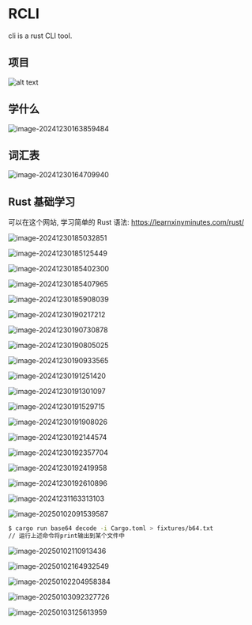 # RCLI

cli is a rust CLI tool.

## 项目

![alt text](./assets/image.png)

## 学什么

![image-20241230163859484](assets/image-20241230163859484.png)

## 词汇表

![image-20241230164709940](assets/image-20241230164709940.png)

## Rust 基础学习

可以在这个网站, 学习简单的 Rust 语法: https://learnxinyminutes.com/rust/

![image-20241230185032851](./assets/image-20241230185032851.png)

![image-20241230185125449](./assets/image-20241230185125449.png)

![image-20241230185402300](./assets/image-20241230185402300.png)

![image-20241230185407965](./assets/image-20241230185407965.png)

![image-20241230185908039](./assets/image-20241230185908039.png)

![image-20241230190217212](./assets/image-20241230190217212.png)

![image-20241230190730878](./assets/image-20241230190730878.png)

![image-20241230190805025](./assets/image-20241230190805025.png)

![image-20241230190933565](./assets/image-20241230190933565.png)

![image-20241230191251420](./assets/image-20241230191251420.png)

![image-20241230191301097](./assets/image-20241230191301097.png)

![image-20241230191529715](./assets/image-20241230191529715.png)

![image-20241230191908026](./assets/image-20241230191908026.png)

![image-20241230192144574](./assets/image-20241230192144574.png)

![image-20241230192357704](./assets/image-20241230192357704.png)

![image-20241230192419958](./assets/image-20241230192419958.png)

![image-20241230192610896](./assets/image-20241230192610896.png)

![image-20241231163313103](assets/image-20241231163313103.png)

![image-20250102091539587](assets/image-20250102091539587.png)

```bash
$ cargo run base64 decode -i Cargo.toml > fixtures/b64.txt
// 运行上述命令将print输出到某个文件中
```

![image-20250102110913436](assets/image-20250102110913436.png)

![image-20250102164932549](assets/image-20250102164932549.png)

![image-20250102204958384](./assets/image-20250102204958384.png)

![image-20250103092327726](assets/image-20250103092327726.png)

![image-20250103125613959](assets/image-20250103125613959.png)
